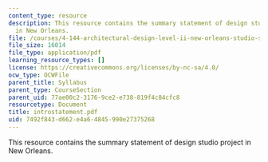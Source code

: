 ```yaml
---
content_type: resource
description: This resource contains the summary statement of design studio project
  in New Orleans.
file: /courses/4-144-architectural-design-level-ii-new-orleans-studio-spring-2006/7492f843d662e4a64845990e27375268_introstatement.pdf
file_size: 16014
file_type: application/pdf
learning_resource_types: []
license: https://creativecommons.org/licenses/by-nc-sa/4.0/
ocw_type: OCWFile
parent_title: Syllabus
parent_type: CourseSection
parent_uid: 77ae00c2-3176-9ce2-e738-819f4c84cfc8
resourcetype: Document
title: introstatement.pdf
uid: 7492f843-d662-e4a6-4845-990e27375268
---
```

This resource contains the summary statement of design studio project in New Orleans.